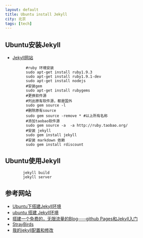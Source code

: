 ```yaml
---
layout: default  
title: Ubuntu install Jekyll  
city: 北京   
tags: [tech]  
---
```



Ubuntu安装Jekyll
---------------

+ [Jekyll网站](http://jekyll.bootcss.com/)

            #ruby 环境安装
            sudo apt-get install ruby1.9.3   
            sudo apt-get install ruby1.9.1-dev
            sudo apt-get install nodejs  
            #安装gem
            sudo apt-get install rubygems
            #更换软件源
            #列出原有软件源，都是国外
            sudo gem source -l 
            #删除原有source
            sudo gem source -remove * #以上所有名称  
            #添加taobao软件源
            sudo gem source -a  -a http://ruby.taobao.org/
            #安装 jekyll
            sudo gem install jekyll 
            #安装 markdown 依赖  
            sudo gem install rdiscount

Ubuntu使用Jekyll
-------------

            jekyll build 
            jekyll server




参考网站
----------------

+ [Ubuntu下搭建Jekyll环境](http://bo.moioi.com/2013/ubuntu-jekyll/)
+ [ubuntu 搭建 Jekyll环境](http://www.07net01.com/program/239652.html)
+ [搭建一个免费的，无限流量的Blog----github Pages和Jekyll入门](http://www.ruanyifeng.com/blog/2012/08/blogging_with_jekyll.html)
+ [StrayBirds](https://github.com/minixalpha/StrayBirds)
+ [我的jekyll配置和修改](http://blog.javachen.com/2013/08/31/my-jekyll-config/)
